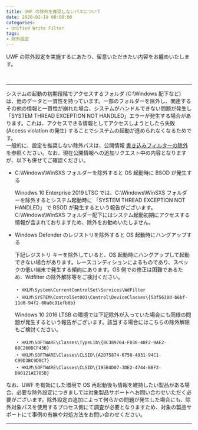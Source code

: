 ```yaml
---
title: UWF の除外を推奨しないパスについて
date: 2020-02-19 00:00:00
categories:
- Unified Write Filter
tags:
- 除外設定
---
```

UWF の除外設定を実施するにあたり、留意いただきたい内容をお纏めいたします。
<!-- more -->
<br>

***
システムの起動の初期段階でアクセスするフォルダ (C:\Windows 配下など) は、他のデータと一貫性を持っています。一部のフォルダーを除外し、関連するその他の情報と一貫性が崩れた場合、システムがハンドルできない問題が発生し「SYSTEM THREAD EXCEPTION NOT HANDLED」エラーが発生する場合があります。これは、アクセスできる情報としてアクセスしようとしたら失敗 (Access violation の発生) することでシステムの起動が進められなくなるためです。  
一般的に、設定を推奨しない除外パスは、公開情報 [書き込みフィルターの除外](https://docs.microsoft.com/ja-jp/windows-hardware/customize/enterprise/uwfexclusions) を参照ください。なお、現在公開情報への追加リクエスト中の内容となりますが、以下も併せてご確認ください。  

- C:\Windows\WinSXS フォルダーを除外すると OS 起動時に BSOD が発生する  

   Winodws 10 Enterprise 2019 LTSC では、C:\Windows\WinSXS フォルダーを除外するとシステム起動時に 「SYSTEM THREAD EXCEPTION NOT HANDLED」 で BSOD が発生するという報告がございます。C:\Windows\WinSXS フォルダー配下にはシステム起動初期にアクセスする情報が含まれておりますため、除外をお勧めいたしません。  

- Windows Defender のレジストリを除外すると OS 起動時にハングアップする  

   下記レジストリ キーを除外していると、OS 起動時にハングアップして起動できない場合があります。レースコンディションによるものであり、スペックの低い端末で発生する傾向にあります。OS 側での修正は困難であるため、Wdfilter の除外解除等をご検討ください。  

   ・ `HKLM\System\CurrentControlSet\Services\WdFilter`  
   ・ `HKLM\SYSTEM\ControlSet001\Control\DeviceClasses\{53f5630d-b6bf-11d0-94f2-00a0c91efb8b}`  

   Windows 10 2016 LTSB の環境では下記除外が入っていた場合にも同様の問題が発生するという報告がございます。該当する場合にはこちらの除外解除もご検討ください。  

   ・ `HKLM\SOFTWARE\Classes\TypeLib\{8C389764-F036-48F2-9AE2-88C260DCF43B}`  
   ・ `HKLM\SOFTWARE\Classes\CLSID\{A2D75874-6750-4931-94C1-C99D3BC9D0C7}`  
   ・ `HKLM\SOFTWARE\Classes\CLSID\{195B4D07-3DE2-4744-BBF2-D90121AE785B}`  

なお、UWF を有効にした環境で OS 再起動後も情報を維持したい製品がある場合、必要な除外設定につきましては対象製品サポートへお問い合わせいただく必要がございます。除外設定の追加によって何らかの問題が発生した場合にも、除外対象パスを使用するプロセス側にて調査が必要となりますため、対象の製品サポートにて事例の有無や対処方法をお問い合わせください。
***
